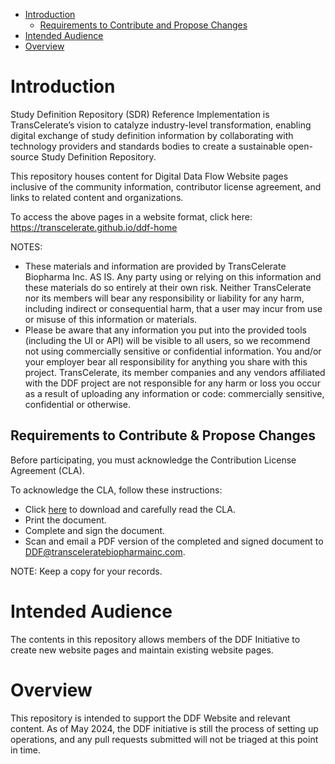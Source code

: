 - [Introduction](#introduction)
  - [Requirements to Contribute and Propose Changes](#requirements-to-contribute-and-propose-changes)
- [Intended Audience](#intended-audience)
- [Overview](#overview)

# Introduction

Study Definition Repository (SDR) Reference Implementation is TransCelerate’s vision to catalyze industry-level transformation, enabling digital exchange of study definition information by collaborating with technology providers and standards bodies to create a sustainable open-source Study Definition Repository. 

This repository houses content for Digital Data Flow Website pages inclusive of the community information, contributor license agreement, and links to related content and organizations.  

To access the above pages in a website format, click here: https://transcelerate.github.io/ddf-home 

NOTES: 
- These materials and information are provided by TransCelerate Biopharma Inc. AS IS. Any party using or relying on this information and these materials do so entirely at their own risk. Neither TransCelerate nor its members will bear any responsibility or liability for any harm, including indirect or consequential harm, that a user may incur from use or misuse of this information or materials.
- Please be aware that any information you put into the provided tools (including the UI or API) will be visible to all users, so we recommend not using commercially sensitive or confidential information. You and/or your employer bear all responsibility for anything you share with this project. TransCelerate, its member companies and any vendors affiliated with the DDF project are not responsible for any harm or loss you occur as a result of uploading any information or code: commercially sensitive, confidential or otherwise. 

## Requirements to Contribute & Propose Changes

Before participating, you must acknowledge the Contribution License Agreement (CLA).

To acknowledge the CLA, follow these instructions:

- Click [here](https://github.com/transcelerate/ddf-home/blob/main/documents/DDF_CLA_2022MAR28_FINAL.pdf) to download and carefully read the CLA.
- Print the document.
- Complete and sign the document.
- Scan and email a PDF version of the completed and signed document to [DDF@transceleratebiopharmainc.com](mailto:DDF@transceleratebiopharmainc.com?subject=Signed%20CLA).

NOTE: Keep a copy for your records.

# Intended Audience

The contents in this repository allows members of the DDF Initiative to create new website pages and maintain existing website pages.  

# Overview

This repository is intended to support the DDF Website and relevant content.  As of May 2024, the DDF initiative is still the process of setting up operations, and any pull requests submitted will not be triaged at this point in time. 
